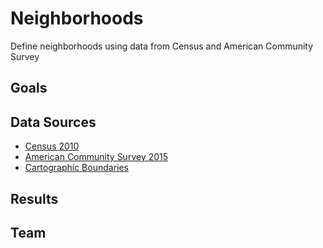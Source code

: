 # Neighborhoods

Define neighborhoods using data from Census and American Community Survey


## Goals


## Data Sources

* [Census 2010](https://www2.census.gov/census_2010/04-Summary_File_1/Texas/)
* [American Community Survey 2015](https://www2.census.gov/programs-surveys/acs/summary_file/2015/data/5_year_by_state/)
* [Cartographic Boundaries](https://www2.census.gov/geo/tiger/GENZ2010/)


## Results


## Team


